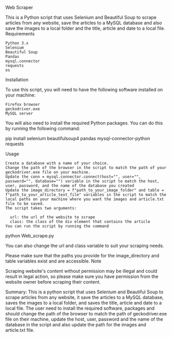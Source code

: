 Web Scraper 

This is a Python script that uses Selenium and Beautiful Soup to scrape articles from any website, save the articles to a MySQL database and also save the images to a local folder and the title, article and date to a local file.
Requirements

    Python 3.x
    Selenium
    Beautiful Soup
    Pandas
    mysql.connector
    requests
    os

Installation

To use this script, you will need to have the following software installed on your machine:

    Firefox browser
    geckodriver.exe
    MySQL server

You will also need to install the required Python packages. You can do this by running the following command:

pip install selenium beautifulsoup4 pandas mysql-connector-python requests

Usage

    Create a database with a name of your choice.
    Change the path of the browser in the script to match the path of your geckodriver.exe file on your machine.
    Update the conn = mysql.connector.connect(host="", user="", password="", database="") variable in the script to match the host, user, password, and the name of the database you created
    Update the image_directory = f"path_to_your_image_folder" and table = f"path_to_your_article_text_file" variables in the script to match the local paths on your machine where you want the images and article.txt file to be saved.
    The script takes two arguments:
        
      url: the url of the website to scrape
      class: the class of the div element that contains the article
    You can run the script by running the command

python Web_scrape.py

You can also change the url and class variable to suit your scraping needs.

Please make sure that the paths you provide for the image_directory and table variables exist and are accessible.
Note

Scraping website's content without permission may be illegal and could result in legal action, so please make sure you have permission from the website owner before scraping their content.

Summary:
This is a python script that uses Selenium and Beautiful Soup to scrape articles from any website, it save the articles to a MySQL database, saves the images to a local folder, and saves the title, article and date to a local file. The user need to install the required software, packages and should change the path of the browser to match the path of geckodriver.exe file on their machine, update the host, user, password and the name of the database in the script and also update the path for the images and article.txt file.

